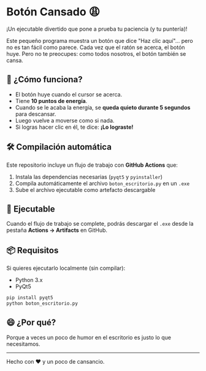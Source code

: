 # Botón Cansado 😩

¡Un ejecutable divertido que pone a prueba tu paciencia (y tu puntería)!

Este pequeño programa muestra un botón que dice "Haz clic aquí"... pero no es tan fácil como parece. Cada vez que el ratón se acerca, el botón huye. Pero no te preocupes: como todos nosotros, el botón también se cansa.

## 🧠 ¿Cómo funciona?

- El botón huye cuando el cursor se acerca.
- Tiene **10 puntos de energía**.
- Cuando se le acaba la energía, se **queda quieto durante 5 segundos** para descansar.
- Luego vuelve a moverse como si nada.
- Si logras hacer clic en él, te dice: **¡Lo lograste!**

## 🛠️ Compilación automática

Este repositorio incluye un flujo de trabajo con **GitHub Actions** que:

1. Instala las dependencias necesarias (`pyqt5` y `pyinstaller`)
2. Compila automáticamente el archivo `boton_escritorio.py` en un `.exe`
3. Sube el archivo ejecutable como artefacto descargable

## 🚀 Ejecutable

Cuando el flujo de trabajo se complete, podrás descargar el `.exe` desde la pestaña **Actions → Artifacts** en GitHub.

## 📦 Requisitos

Si quieres ejecutarlo localmente (sin compilar):

- Python 3.x
- PyQt5

```bash
pip install pyqt5
python boton_escritorio.py
```

## 😄 ¿Por qué?

Porque a veces un poco de humor en el escritorio es justo lo que necesitamos.

---

Hecho con ❤️ y un poco de cansancio.
